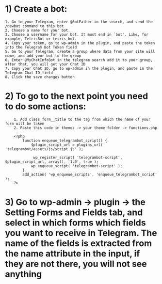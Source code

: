 # 1) Create a bot:
    1. Go to your Telegram, enter @BotFather in the search, and send the /newbot command to this bot
    2. Choose a name for your bot.
    3. Choose a username for your bot. It must end in `bot'. Like, for example, TetrisBot or tetris_bot.
    4. Copy your token, go to wp-admin in the plugin, and paste the token into the Telegram Bot Token field
    5. Go to your Telegram, create a group where data from your site will come, and add your bot to the group
    6. Enter @MyChatInfoBot in the telegram search add it to your group, after that, you will get your Chat ID
    7. Copy your Chat ID, go to wp-admin in the plugin, and paste in the Telegram Chat ID field
    8. Click the save changes button
# 2) To go to the next point you need to do some actions:
        1. Add class form__title to the tag from which the name of your form will be taken
        2. Paste this code in themes -> your theme folder -> functions.php
```    
    <?php
        function enqueue_telegrambot_script() {
            $plugin_script_url = plugins_url( 'telegrambot/assets/js/script.js' );
     
             wp_register_script( 'telegrambot-script', $plugin_script_url, array(), '1.0', true );
            wp_enqueue_script( 'telegrambot-script' );
        }
        add_action( 'wp_enqueue_scripts', 'enqueue_telegrambot_script' ); 
    ?>
```      
# 3) Go to wp-admin -> plugin -> the Setting Forms and Fields tab, and select in which forms which fields you want to receive in Telegram. The name of the fields is extracted from the name attribute in the input, if they are not there, you will not see anything